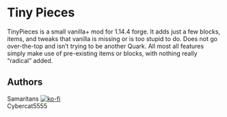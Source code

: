 # Tiny Pieces
TinyPieces is a small vanilla+ mod for 1.14.4 forge. It adds just a few blocks, items, and tweaks that vanilla is missing or is too stupid to do. Does not go over-the-top and isn’t trying to be another Quark. All most all features simply make use of pre-existing items or blocks, with nothing really “radical” added.

## Authors
Samaritans [![ko-fi](https://www.ko-fi.com/img/donate_sm.png)](ko-fi.com/samaritans)  
Cybercat5555


